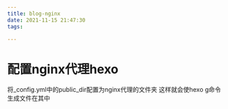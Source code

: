 ```yaml
---
title: blog-nginx
date: 2021-11-15 21:47:30
tags:

---
```


# 配置nginx代理hexo

将_config.yml中的public_dir配置为nginx代理的文件夹
这样就会使hexo g命令生成文件在其中